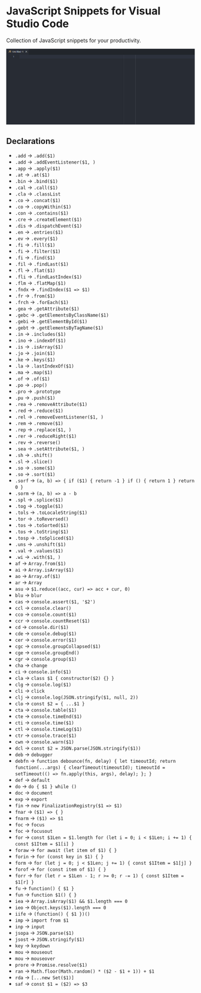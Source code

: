 # JavaScript Snippets for Visual Studio Code

Collection of JavaScript snippets for your productivity.

![declarations](images/tertium-js-snippets.gif)

## Declarations

<!-- SNIPPETS_START -->
- `.add` → `.add($1)`
- `.add` → `.addEventListener($1, )`
- `.app` → `.apply($1)`
- `.at` → `.at($1)`
- `.bin` → `.bind($1)`
- `.cal` → `.call($1)`
- `.cla` → `.classList`
- `.co` → `.concat($1)`
- `.co` → `.copyWithin($1)`
- `.con` → `.contains($1)`
- `.cre` → `.createElement($1)`
- `.dis` → `.dispatchEvent($1)`
- `.en` → `.entries($1)`
- `.ev` → `.every($1)`
- `.fi` → `.fill($1)`
- `.fi` → `.filter($1)`
- `.fi` → `.find($1)`
- `.fil` → `.findLast($1)`
- `.fl` → `.flat($1)`
- `.fli` → `.findLastIndex($1)`
- `.flm` → `.flatMap($1)`
- `.fndx` → `.findIndex($1 => $1)`
- `.fr` → `.from($1)`
- `.frch` → `.forEach($1)`
- `.gea` → `.getAttribute($1)`
- `.gebc` → `.getElementsByClassName($1)`
- `.gebi` → `.getElementById($1)`
- `.gebt` → `.getElementsByTagName($1)`
- `.in` → `.includes($1)`
- `.ino` → `.indexOf($1)`
- `.is` → `.isArray($1)`
- `.jo` → `.join($1)`
- `.ke` → `.keys($1)`
- `.la` → `.lastIndexOf($1)`
- `.ma` → `.map($1)`
- `.of` → `.of($1)`
- `.po` → `.pop()`
- `.pro` → `.prototype`
- `.pu` → `.push($1)`
- `.rea` → `.removeAttribute($1)`
- `.red` → `.reduce($1)`
- `.rel` → `.removeEventListener($1, )`
- `.rem` → `.remove($1)`
- `.rep` → `.replace($1, )`
- `.rer` → `.reduceRight($1)`
- `.rev` → `.reverse()`
- `.sea` → `.setAttribute($1, )`
- `.sh` → `.shift()`
- `.sl` → `.slice()`
- `.so` → `.some($1)`
- `.so` → `.sort($1)`
- `.sorf` → `(a, b) => { if ($1) { return -1 } if () { return 1 } return 0 }`
- `.sorm` → `(a, b) => a - b`
- `.spl` → `.splice($1)`
- `.tog` → `.toggle($1)`
- `.tols` → `.toLocaleString($1)`
- `.tor` → `.toReversed()`
- `.tos` → `.toSorted($1)`
- `.tos` → `.toString($1)`
- `.tosp` → `.toSpliced($1)`
- `.uns` → `.unshift($1)`
- `.val` → `.values($1)`
- `.wi` → `.with($1, )`
- `af` → `Array.from($1)`
- `ai` → `Array.isArray($1)`
- `ao` → `Array.of($1)`
- `ar` → `Array`
- `asu` → `$1.reduce((acc, cur) => acc + cur, 0)`
- `blu` → `blur`
- `cas` → `console.assert($1, '$2')`
- `ccl` → `console.clear()`
- `cco` → `console.count($1)`
- `ccr` → `console.countReset($1)`
- `cd` → `console.dir($1)`
- `cde` → `console.debug($1)`
- `cer` → `console.error($1)`
- `cgc` → `console.groupCollapsed($1)`
- `cge` → `console.groupEnd()`
- `cgr` → `console.group($1)`
- `cha` → `change`
- `ci` → `console.info($1)`
- `cla` → `class $1 { constructor($2) {} }`
- `clg` → `console.log($1)`
- `cli` → `click`
- `clj` → `console.log(JSON.stringify($1, null, 2))`
- `clo` → `const $2 = { ...$1 }`
- `cta` → `console.table($1)`
- `cte` → `console.timeEnd($1)`
- `cti` → `console.time($1)`
- `ctl` → `console.timeLog($1)`
- `ctr` → `console.trace($1)`
- `cwn` → `console.warn($1)`
- `dcl` → `const $2 = JSON.parse(JSON.stringify($1))`
- `deb` → `debugger`
- `debfn` → `function debounce(fn, delay) { let timeoutId; return function(...args) { clearTimeout(timeoutId); timeoutId = setTimeout(() => fn.apply(this, args), delay); }; }`
- `def` → `default`
- `do` → `do { $1 } while ()`
- `doc` → `document`
- `exp` → `export`
- `fin` → `new FinalizationRegistry($1 => $1)`
- `fnar` → `($1) => { }`
- `fnarm` → `($1) => $1`
- `foc` → `focus`
- `foc` → `focusout`
- `for` → `const $1Len = $1.length for (let i = 0; i < $1Len; i += 1) { const $1Item = $1[i] }`
- `foraw` → `for await (let item of $1) { }`
- `forin` → `for (const key in $1) { }`
- `form` → `for (let j = 0; j < $1Len; j += 1) { const $1Item = $1[j] }`
- `forof` → `for (const item of $1) { }`
- `forr` → `for (let r = $1Len - 1; r >= 0; r -= 1) { const $1Item = $1[r] }`
- `fu` → `function() { $1 }`
- `fun` → `function $1() { }`
- `iea` → `Array.isArray($1) && $1.length === 0`
- `ieo` → `Object.keys($1).length === 0`
- `iife` → `(function() { $1 })()`
- `imp` → `import from $1`
- `inp` → `input`
- `jsopa` → `JSON.parse($1)`
- `jsost` → `JSON.stringify($1)`
- `key` → `keydown`
- `mou` → `mouseout`
- `mou` → `mouseover`
- `prore` → `Promise.resolve($1)`
- `ran` → `Math.floor(Math.random() * ($2 - $1 + 1)) + $1`
- `rda` → `[...new Set($1)]`
- `saf` → `const $1 = ($2) => $3`
<!-- SNIPPETS_END -->
